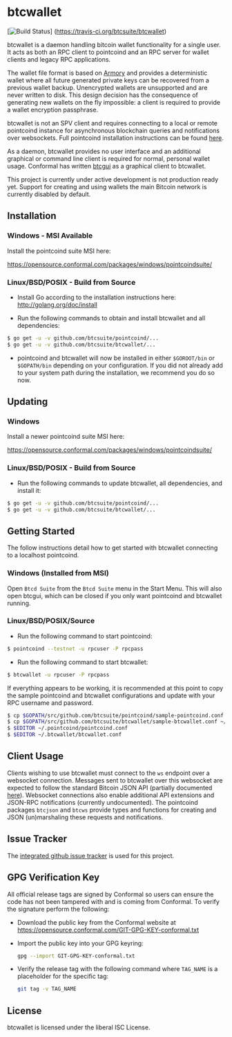 btcwallet
=========

[![Build Status](https://travis-ci.org/btcsuite/btcwallet.png?branch=master)]
(https://travis-ci.org/btcsuite/btcwallet)

btcwallet is a daemon handling bitcoin wallet functionality for a
single user.  It acts as both an RPC client to pointcoind and an RPC server
for wallet clients and legacy RPC applications.

The wallet file format is based on
[Armory](https://github.com/etotheipi/BitcoinArmory) and provides a
deterministic wallet where all future generated private keys can be
recovered from a previous wallet backup.  Unencrypted wallets are
unsupported and are never written to disk.  This design decision has
the consequence of generating new wallets on the fly impossible: a
client is required to provide a wallet encryption passphrase.

btcwallet is not an SPV client and requires connecting to a local or
remote pointcoind instance for asynchronous blockchain queries and
notifications over websockets.  Full pointcoind installation instructions
can be found [here](https://github.com/btcsuite/pointcoind).

As a daemon, btcwallet provides no user interface and an additional
graphical or command line client is required for normal, personal
wallet usage.  Conformal has written
[btcgui](https://github.com/btcsuite/btcgui) as a graphical client
to btcwallet.

This project is currently under active development is not production
ready yet.  Support for creating and using wallets the main Bitcoin
network is currently disabled by default.

## Installation

### Windows - MSI Available

Install the pointcoind suite MSI here:

https://opensource.conformal.com/packages/windows/pointcoindsuite/

### Linux/BSD/POSIX - Build from Source

- Install Go according to the installation instructions here:
  http://golang.org/doc/install

- Run the following commands to obtain and install btcwallet and all
  dependencies:
```bash
$ go get -u -v github.com/btcsuite/pointcoind/...
$ go get -u -v github.com/btcsuite/btcwallet/...
```

- pointcoind and btcwallet will now be installed in either ```$GOROOT/bin``` or
  ```$GOPATH/bin``` depending on your configuration.  If you did not already
  add to your system path during the installation, we recommend you do so now.

## Updating

### Windows

Install a newer pointcoind suite MSI here:

https://opensource.conformal.com/packages/windows/pointcoindsuite/

### Linux/BSD/POSIX - Build from Source

- Run the following commands to update btcwallet, all dependencies, and install it:

```bash
$ go get -u -v github.com/btcsuite/pointcoind/...
$ go get -u -v github.com/btcsuite/btcwallet/...
```

## Getting Started

The follow instructions detail how to get started with btcwallet
connecting to a localhost pointcoind.

### Windows (Installed from MSI)

Open ```Btcd Suite``` from the ```Btcd Suite``` menu in the Start
Menu.  This will also open btcgui, which can be closed if you only
want pointcoind and btcwallet running.

### Linux/BSD/POSIX/Source

- Run the following command to start pointcoind:

```bash
$ pointcoind --testnet -u rpcuser -P rpcpass
```

- Run the following command to start btcwallet:

```bash
$ btcwallet -u rpcuser -P rpcpass
```

If everything appears to be working, it is recommended at this point to
copy the sample pointcoind and btcwallet configurations and update with your
RPC username and password.

```bash
$ cp $GOPATH/src/github.com/btcsuite/pointcoind/sample-pointcoind.conf ~/.pointcoind/pointcoind.conf
$ cp $GOPATH/src/github.com/btcsuite/btcwallet/sample-btcwallet.conf ~/.btcwallet/btcwallet.conf
$ $EDITOR ~/.pointcoind/pointcoind.conf
$ $EDITOR ~/.btcwallet/btcwallet.conf
```

## Client Usage

Clients wishing to use btcwallet must connect to the `ws` endpoint
over a websocket connection.  Messages sent to btcwallet over this
websocket are expected to follow the standard Bitcoin JSON API
(partially documented
[here](https://en.bitcoin.it/wiki/Original_Bitcoin_client/API_Calls_list)).
Websocket connections also enable additional API extensions and
JSON-RPC notifications (currently undocumented).  The pointcoind packages
`btcjson` and `btcws` provide types and functions for creating and
JSON (un)marshaling these requests and notifications.

## Issue Tracker

The [integrated github issue tracker](https://github.com/btcsuite/btcwallet/issues)
is used for this project.

## GPG Verification Key

All official release tags are signed by Conformal so users can ensure the code
has not been tampered with and is coming from Conformal.  To verify the
signature perform the following:

- Download the public key from the Conformal website at
  https://opensource.conformal.com/GIT-GPG-KEY-conformal.txt

- Import the public key into your GPG keyring:
  ```bash
  gpg --import GIT-GPG-KEY-conformal.txt
  ```

- Verify the release tag with the following command where `TAG_NAME` is a
  placeholder for the specific tag:
  ```bash
  git tag -v TAG_NAME
  ```

## License

btcwallet is licensed under the liberal ISC License.
